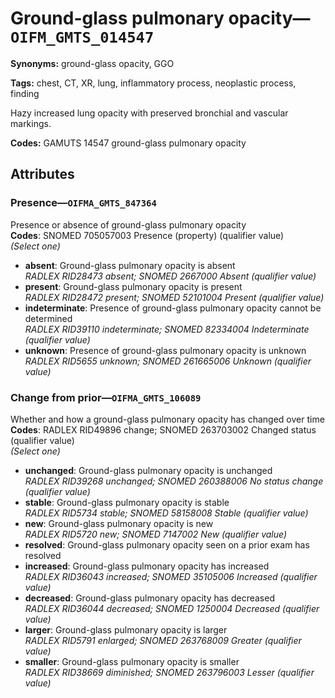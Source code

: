 # Ground-glass pulmonary opacity—`OIFM_GMTS_014547`

**Synonyms:** ground-glass opacity, GGO

**Tags:** chest, CT, XR, lung, inflammatory process, neoplastic process, finding

Hazy increased lung opacity with preserved bronchial and vascular markings.

**Codes:** GAMUTS 14547 ground-glass pulmonary opacity

## Attributes

### Presence—`OIFMA_GMTS_847364`

Presence or absence of ground-glass pulmonary opacity  
**Codes**: SNOMED 705057003 Presence (property) (qualifier value)  
*(Select one)*

- **absent**: Ground-glass pulmonary opacity is absent  
_RADLEX RID28473 absent; SNOMED 2667000 Absent (qualifier value)_
- **present**: Ground-glass pulmonary opacity is present  
_RADLEX RID28472 present; SNOMED 52101004 Present (qualifier value)_
- **indeterminate**: Presence of ground-glass pulmonary opacity cannot be determined  
_RADLEX RID39110 indeterminate; SNOMED 82334004 Indeterminate (qualifier value)_
- **unknown**: Presence of ground-glass pulmonary opacity is unknown  
_RADLEX RID5655 unknown; SNOMED 261665006 Unknown (qualifier value)_

### Change from prior—`OIFMA_GMTS_106089`

Whether and how a ground-glass pulmonary opacity has changed over time  
**Codes**: RADLEX RID49896 change; SNOMED 263703002 Changed status (qualifier value)  
*(Select one)*

- **unchanged**: Ground-glass pulmonary opacity is unchanged  
_RADLEX RID39268 unchanged; SNOMED 260388006 No status change (qualifier value)_
- **stable**: Ground-glass pulmonary opacity is stable  
_RADLEX RID5734 stable; SNOMED 58158008 Stable (qualifier value)_
- **new**: Ground-glass pulmonary opacity is new  
_RADLEX RID5720 new; SNOMED 7147002 New (qualifier value)_
- **resolved**: Ground-glass pulmonary opacity seen on a prior exam has resolved  
- **increased**: Ground-glass pulmonary opacity has increased  
_RADLEX RID36043 increased; SNOMED 35105006 Increased (qualifier value)_
- **decreased**: Ground-glass pulmonary opacity has decreased  
_RADLEX RID36044 decreased; SNOMED 1250004 Decreased (qualifier value)_
- **larger**: Ground-glass pulmonary opacity is larger  
_RADLEX RID5791 enlarged; SNOMED 263768009 Greater (qualifier value)_
- **smaller**: Ground-glass pulmonary opacity is smaller  
_RADLEX RID38669 diminished; SNOMED 263796003 Lesser (qualifier value)_